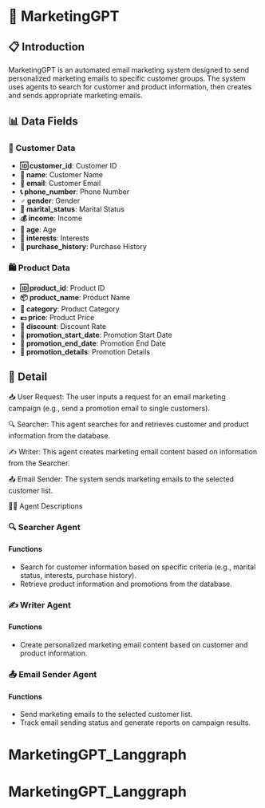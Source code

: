 # 📧 MarketingGPT

## 📋 Introduction

MarketingGPT is an automated email marketing system designed to send personalized marketing emails to specific customer groups. The system uses agents to search for customer and product information, then creates and sends appropriate marketing emails.

## 📊 Data Fields

### 📇 Customer Data

- **🆔 customer_id**: Customer ID
- **👤 name**: Customer Name
- **📧 email**: Customer Email
- **📞 phone_number**: Phone Number
- **♂️ gender**: Gender
- **💍 marital_status**: Marital Status
- **💰 income**: Income
- **🎂 age**: Age
- **🎯 interests**: Interests
- **🛒 purchase_history**: Purchase History

### 🛍️ Product Data

- **🆔 product_id**: Product ID
- **📦 product_name**: Product Name
- **📂 category**: Product Category
- **💵 price**: Product Price
- **🔖 discount**: Discount Rate
- **📅 promotion_start_date**: Promotion Start Date
- **📅 promotion_end_date**: Promotion End Date
- **📝 promotion_details**: Promotion Details


## 🔄 Detail
📥 User Request: The user inputs a request for an email marketing campaign (e.g., send a promotion email to single customers).

🔍 Searcher: This agent searches for and retrieves customer and product information from the database.

✍️ Writer: This agent creates marketing email content based on information from the Searcher.

📤 Email Sender: The system sends marketing emails to the selected customer list.

🕵️‍♂️ Agent Descriptions

### 🔍 Searcher Agent

#### Functions

- Search for customer information based on specific criteria (e.g., marital status, interests, purchase history).
- Retrieve product information and promotions from the database.

### ✍️ Writer Agent

#### Functions

- Create personalized marketing email content based on customer and product information.

### 📤 Email Sender Agent

#### Functions

- Send marketing emails to the selected customer list.
- Track email sending status and generate reports on campaign results.

# MarketingGPT_Langgraph
# MarketingGPT_Langgraph